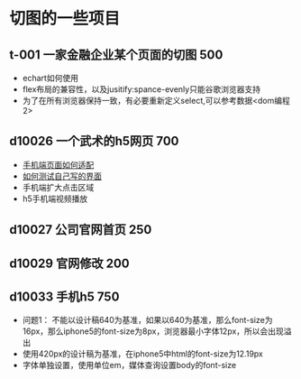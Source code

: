 # 切图的一些项目

## t-001  一家金融企业某个页面的切图 500

* echart如何使用
* flex布局的兼容性，以及jusitify:spance-evenly只能谷歌浏览器支持
* 为了在所有浏览器保持一致，有必要重新定义select,可以参考数据<dom编程2>

## d10026 一个武术的h5网页  700

* [手机端页面如何适配]( http://hcysun.me/2015/10/19/%E4%B8%80%E7%AF%87%E7%9C%9F%E6%AD%A3%E6%95%99%E4%BC%9A%E4%BD%A0%E5%BC%80%E5%8F%91%E7%A7%BB%E5%8A%A8%E7%AB%AF%E9%A1%B5%E9%9D%A2%E7%9A%84%E6%96%87%E7%AB%A0-%E4%BA%8C/)
* [如何测试自己写的界面](https://www.zhihu.com/question/37361845)
* 手机端扩大点击区域
* h5手机端视频播放

## d10027  公司官网首页  250

## d10029  官网修改  200

## d10033 手机h5  750

* 问题1： 不能以设计稿640为基准，如果以640为基准，那么font-size为16px，那么iphone5的font-size为8px，浏览器最小字体12px，所以会出现溢出
* 使用420px的设计稿为基准，在iphone5中html的font-size为12.19px
* 字体单独设置，使用单位em，媒体查询设置body的font-size